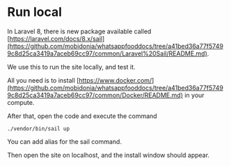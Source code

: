 # Run local

In Laravel 8, there is new package available called [https://laravel.com/docs/8.x/sail](https://github.com/mobidonia/whatsappfooddocs/tree/a41bed36a77f57499c8d25ca3419a7aceb69cc97/common/Laravel%20Sail/README.md).

We use this to run the site locally, and test it.

All you need is to install [https://www.docker.com/](https://github.com/mobidonia/whatsappfooddocs/tree/a41bed36a77f57499c8d25ca3419a7aceb69cc97/common/Docker/README.md) in your compute.

After that, open the code and execute the command

```text
./vendor/bin/sail up
```

You can add alias for the sail command.

Then open the site on localhost, and the install window should appear.

